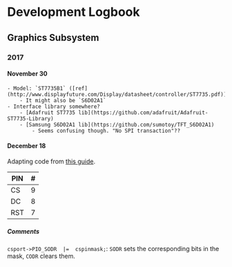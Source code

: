 # Development Logbook

## Graphics Subsystem
### 2017

#### November 30
    - Model: `ST7735B1` ([ref](http://www.displayfuture.com/Display/datasheet/controller/ST7735.pdf))
        - It might also be `S6D02A1`
    - Interface library somewhere?
        - [Adafruit ST7735 lib](https://github.com/adafruit/Adafruit-ST7735-Library)
        - [Samsung S6D02A1 lib](https://github.com/sumotoy/TFT_S6D02A1)
            - Seems confusing though. "No SPI transaction"??

#### December 18
Adapting code from [this guide](http://www.instructables.com/id/Arduino-TFT-display-and-font-library/).

| PIN | \# |
| --- | -- |
| CS  | 9  |
| DC  | 8  |
| RST | 7  |

##### Comments

`csport->PIO_SODR  |=  cspinmask;`: `SODR` sets the corresponding bits in the mask, `CODR` clears them.